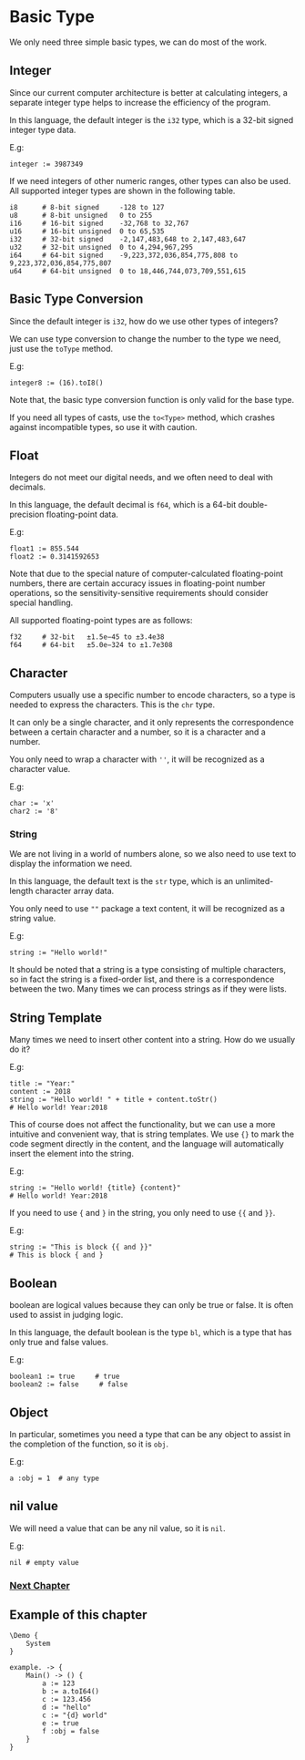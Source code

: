 # Basic Type
We only need three simple basic types, we can do most of the work.

## Integer
Since our current computer architecture is better at calculating integers, a separate integer type helps to increase the efficiency of the program.

In this language, the default integer is the `i32` type, which is a 32-bit signed integer type data.

E.g:
```
integer := 3987349
```

If we need integers of other numeric ranges, other types can also be used. All supported integer types are shown in the following table.
```
i8      # 8-bit signed     -128 to 127
u8      # 8-bit unsigned   0 to 255
i16     # 16-bit signed    -32,768 to 32,767
u16     # 16-bit unsigned  0 to 65,535
i32     # 32-bit signed    -2,147,483,648 to 2,147,483,647
u32     # 32-bit unsigned  0 to 4,294,967,295
i64     # 64-bit signed    -9,223,372,036,854,775,808 to 9,223,372,036,854,775,807
u64     # 64-bit unsigned  0 to 18,446,744,073,709,551,615
```
## Basic Type Conversion
Since the default integer is `i32`, how do we use other types of integers?

We can use type conversion to change the number to the type we need, just use the `toType` method.

E.g:
```
integer8 := (16).toI8()
```

Note that, the basic type conversion function is only valid for the base type.

If you need all types of casts, use the `to<Type>` method, which crashes against incompatible types, so use it with caution.
## Float 
Integers do not meet our digital needs, and we often need to deal with decimals.

In this language, the default decimal is `f64`, which is a 64-bit double-precision floating-point data.

E.g:
```
float1 := 855.544
float2 := 0.3141592653
```
Note that due to the special nature of computer-calculated floating-point numbers, there are certain accuracy issues in floating-point number operations, so the sensitivity-sensitive requirements should consider special handling.

All supported floating-point types are as follows:
```
f32     # 32-bit   ±1.5e−45 to ±3.4e38
f64     # 64-bit   ±5.0e−324 to ±1.7e308
```
## Character
Computers usually use a specific number to encode characters, so a type is needed to express the characters. This is the `chr` type.

It can only be a single character, and it only represents the correspondence between a certain character and a number, so it is a character and a number.

You only need to wrap a character with `''`, it will be recognized as a character value.

E.g:
```
char := 'x'
char2 := '8'
```
### String
We are not living in a world of numbers alone, so we also need to use text to display the information we need. 

In this language, the default text is the `str` type, which is an unlimited-length character array data.

You only need to use `""` package a text content, it will be recognized as a string value.

E.g:
```
string := "Hello world!"
```

It should be noted that a string is a type consisting of multiple characters, so in fact the string is a fixed-order list, and there is a correspondence between the two. Many times we can process strings as if they were lists.
## String Template
Many times we need to insert other content into a string. How do we usually do it?

E.g:
```
title := "Year:"
content := 2018
string := "Hello world! " + title + content.toStr()
# Hello world! Year:2018
```

This of course does not affect the functionality, but we can use a more intuitive and convenient way, that is string templates.
We use `{}` to mark the code segment directly in the content, and the language will automatically insert the element into the string.

E.g:
```
string := "Hello world! {title} {content}"
# Hello world! Year:2018
```

If you need to use `{` and `}` in the string, you only need to use `{{` and `}}`.

E.g:
```
string := "This is block {{ and }}"
# This is block { and }
```
## Boolean
boolean are logical values ​​because they can only be true or false. It is often used to assist in judging logic.

In this language, the default boolean is the type `bl`, which is a type that has only true and false values.

E.g:
```
boolean1 := true     # true  
boolean2 := false     # false  
```
## Object
In particular, sometimes you need a type that can be any object to assist in the completion of the function, so it is `obj`.

E.g:
```
a :obj = 1  # any type
```

## nil value
We will need a value that can be any nil value, so it is `nil`.

E.g:
```
nil # empty value
```

### [Next Chapter](operator.md)

## Example of this chapter
```
\Demo {
    System
}

example. -> {
    Main() -> () {
        a := 123
        b := a.toI64()
        c := 123.456
        d := "hello"
        c := "{d} world"
        e := true
        f :obj = false
    }
}
```